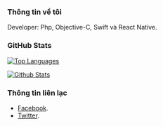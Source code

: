 ### Thông tin về tôi


Developer: Php, Objective-C, Swift và React Native.


### GitHub Stats

[![Top Languages](https://github-readme-stats.vercel.app/api/top-langs/?username=MeoBlackk&layout=compact&langs_count=6&hide=assembly&theme=dark)](https://github.com/MeoBlackk/)

[![Github Stats](https://github-readme-stats.vercel.app/api?username=MeoBlackk&show_icons=true&theme=dark)](https://github.com/MeoBlackk)

### Thông tin liên lạc
- [Facebook](https://facebook.com/ChienBlack12).
- [Twitter](https://twitter.com/MeoBlackk).
